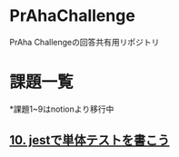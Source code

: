 # PrAhaChallenge
PrAha Challengeの回答共有用リポジトリ


# 課題一覧

*課題1~9はnotionより移行中

## [10. jestで単体テストを書こう](task_10)

